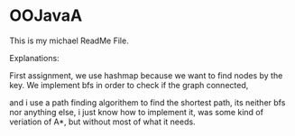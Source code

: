 # OOJavaA

This is my michael ReadMe File.

Explanations:

First assignment, we use hashmap because we want to find nodes by the key.
We implement bfs in order to check if the graph connected,

and i use a path finding algorithem to find the shortest path,
its neither bfs nor anything else, i just know how to implement it,
was some kind of veriation of A*, but without most of what it needs.